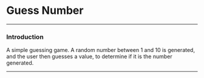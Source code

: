 # Guess Number

---

### Introduction

A simple guessing game. A random number between 1 and 10 is generated, and the user 
then guesses a value, to determine if it is the number generated. 

---

